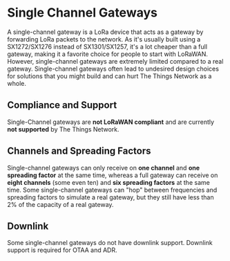 # Single Channel Gateways

A single-channel gateway is a LoRa device that acts as a gateway by forwarding LoRa packets to the network. As it's usually built using a SX1272/SX1276 instead of SX1301/SX1257, it's a lot cheaper than a full gateway, making it a favorite choice for people to start with LoRaWAN. However, single-channel gateways are extremely limited compared to a real gateway. Single-channel gateways often lead to undesired design choices for solutions that you might build and can hurt The Things Network as a whole.

## Compliance and Support

Single-Channel gateways are **not LoRaWAN compliant** and are currently **not supported** by The Things Network. 

## Channels and Spreading Factors

Single-channel gateways can only receive on **one channel** and **one spreading factor** at the same time, whereas a full gateway can receive on **eight channels** (some even ten) and **six spreading factors** at the same time. Some single-channel gateways can "hop" between frequencies and spreading factors to simulate a real gateway, but they still have less than 2% of the capacity of a real gateway.

## Downlink

Some single-channel gateways do not have downlink support. Downlink support is required for OTAA and ADR.
